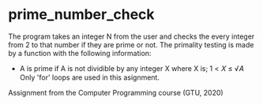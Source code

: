 # prime_number_check

The program takes an integer N from the user and checks the every integer from 2 to that number if they are prime or not. 
The primality testing is made by a function with the following information:
- A is prime if A is not dividible by any integer X where X is;
  1 < 𝑋 ≤ √𝐴
Only 'for' loops are used in this asignment.

Assignment from the Computer Programming course (GTU, 2020)
